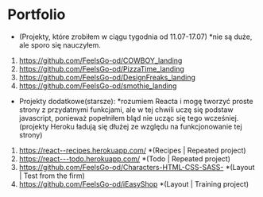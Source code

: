 # Portfolio

- (Projekty, które zrobiłem w ciągu tygodnia od 11.07-17.07) *nie są duże, ale sporo się nauczyłem.
1. https://github.com/FeelsGo-od/COWBOY_landing
2. https://github.com/FeelsGo-od/PizzaTime_landing
3. https://github.com/FeelsGo-od/DesignFreaks_landing
4. https://github.com/FeelsGo-od/smothie_landing


- Projekty dodatkowe(starsze): *rozumiem Reacta i mogę tworzyć proste strony z przydatnymi funkcjami, ale w tej chwili uczę się podstaw javascript, ponieważ popełniłem bląd nie ucząc się tego wcześniej.
(projekty Heroku ładują się dłużej ze względu na funkcjonowanie tej strony)
1. https://react--recipes.herokuapp.com/  *(Recipes | Repeated project)
2. https://react---todo.herokuapp.com/  *(Todo | Repeated project)
3. https://github.com/FeelsGo-od/Characters-HTML-CSS-SASS-   *(Layout | Test from the firm)
4. https://github.com/FeelsGo-od/iEasyShop  *(Layout | Training project)
